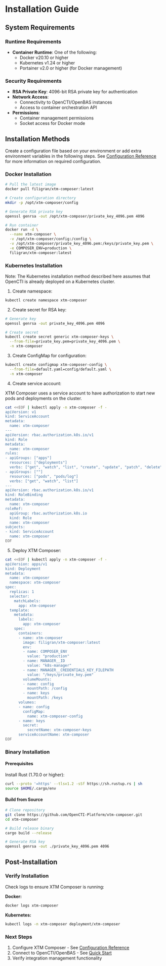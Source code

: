 # Installation Guide

## System Requirements

### Runtime Requirements

- **Container Runtime**: One of the following:
  - Docker v20.10 or higher
  - Kubernetes v1.24 or higher
  - Portainer v2.0 or higher (for Docker management)

### Security Requirements

- **RSA Private Key**: 4096-bit RSA private key for authentication
- **Network Access**: 
  - Connectivity to OpenCTI/OpenBAS instances
  - Access to container orchestration API
- **Permissions**: 
  - Container management permissions
  - Socket access for Docker mode

## Installation Methods

Create a configuration file based on your environment or add extra environment variables in the following steps.
See [Configuration Reference](configuration.md) for more information on required configuration. 

### Docker Installation

```bash
# Pull the latest image
docker pull filigran/xtm-composer:latest

# Create configuration directory
mkdir -p /opt/xtm-composer/config

# Generate RSA private key
openssl genrsa -out /opt/xtm-composer/private_key_4096.pem 4096

# Run container
docker run -d \
  --name xtm-composer \
  -v /opt/xtm-composer/config:/config \
  -v /opt/xtm-composer/private_key_4096.pem:/keys/private_key.pem \
  -e COMPOSER_ENV=production \
  filigran/xtm-composer:latest
```

### Kubernetes Installation

Note: The Kubernetes installation method described here assumes that OpenCTI is already deployed on a Kubernetes cluster.

1. Create namespace:
```bash
kubectl create namespace xtm-composer
```

2. Create secret for RSA key:
```bash
# Generate key
openssl genrsa -out private_key_4096.pem 4096

# Create secret
kubectl create secret generic xtm-composer-keys \
  --from-file=private_key.pem=private_key_4096.pem \
  -n xtm-composer
```

3. Create ConfigMap for configuration:
```bash
kubectl create configmap xtm-composer-config \
  --from-file=default.yaml=config/default.yaml \
  -n xtm-composer
```

4. Create service account:

XTM Composer uses a service account to have authorization to start new pods and deployments on the cluster. 

```bash
cat <<EOF | kubectl apply -n xtm-composer -f -
apiVersion: v1
kind: ServiceAccount
metadata:
  name: xtm-composer
---
apiVersion: rbac.authorization.k8s.io/v1
kind: Role
metadata:
  name: xtm-composer
rules:
- apiGroups: ["apps"]
  resources: ["deployments"]
  verbs: ["get", "watch", "list", "create", "update", "patch", "delete", "deletecollection"]
- apiGroups: [""]
  resources: ["pods", "pods/log"]
  verbs: ["get", "watch", "list"]
---
apiVersion: rbac.authorization.k8s.io/v1
kind: RoleBinding
metadata:
  name: xtm-composer
roleRef:
  apiGroup: rbac.authorization.k8s.io
  kind: Role
  name: xtm-composer
subjects:
- kind: ServiceAccount
  name: xtm-composer
EOF
```

5. Deploy XTM Composer:
```bash
cat <<EOF | kubectl apply -n xtm-composer -f -
apiVersion: apps/v1
kind: Deployment
metadata:
  name: xtm-composer
  namespace: xtm-composer
spec:
  replicas: 1
  selector:
    matchLabels:
      app: xtm-composer
  template:
    metadata:
      labels:
        app: xtm-composer
    spec:
      containers:
      - name: xtm-composer
        image: filigran/xtm-composer:latest
        env:
        - name: COMPOSER_ENV
          value: "production"
        - name: MANAGER__ID
          value: "k8s-manager"
        - name: MANAGER__CREDENTIALS_KEY_FILEPATH
          value: "/keys/private_key.pem"
        volumeMounts:
        - name: config
          mountPath: /config
        - name: keys
          mountPath: /keys
      volumes:
      - name: config
        configMap:
          name: xtm-composer-config
      - name: keys
        secret:
          secretName: xtm-composer-keys
      serviceAccountName: xtm-composer
EOF
```

### Binary Installation

#### Prerequisites

Install Rust (1.70.0 or higher):
```bash
curl --proto '=https' --tlsv1.2 -sSf https://sh.rustup.rs | sh
source $HOME/.cargo/env
```

#### Build from Source

```bash
# Clone repository
git clone https://github.com/OpenCTI-Platform/xtm-composer.git
cd xtm-composer

# Build release binary
cargo build --release

# Generate RSA key
openssl genrsa -out ./private_key_4096.pem 4096
```

## Post-Installation

### Verify Installation

Check logs to ensure XTM Composer is running:

**Docker:**
```bash
docker logs xtm-composer
```

**Kubernetes:**
```bash
kubectl logs -n xtm-composer deployment/xtm-composer
```


### Next Steps

1. Configure XTM Composer - See [Configuration Reference](configuration.md)
2. Connect to OpenCTI/OpenBAS - See [Quick Start](quick-start.md)
3. Verify integration management functionality

